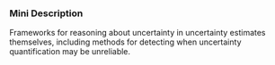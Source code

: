 ### Mini Description

Frameworks for reasoning about uncertainty in uncertainty estimates themselves, including methods for detecting when uncertainty quantification may be unreliable.
